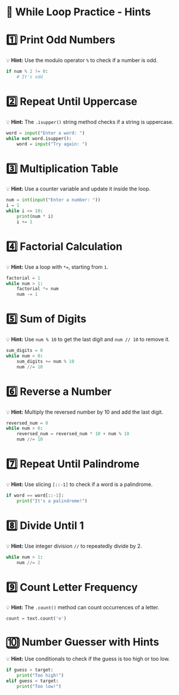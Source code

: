 
# 🔄 While Loop Practice - Hints

# 1️⃣ Print Odd Numbers

💡 **Hint:** Use the modulo operator `%` to check if a number is odd.

```python
if num % 2 != 0:
    # It's odd
```

# 2️⃣ Repeat Until Uppercase

💡 **Hint:** The `.isupper()` string method checks if a string is uppercase.

```python
word = input("Enter a word: ")
while not word.isupper():
    word = input("Try again: ")
```

# 3️⃣ Multiplication Table

💡 **Hint:** Use a counter variable and update it inside the loop.

```python
num = int(input("Enter a number: "))
i = 1
while i <= 10:
    print(num * i)
    i += 1
```

# 4️⃣ Factorial Calculation

💡 **Hint:** Use a loop with `*=`, starting from `1`.

```python
factorial = 1
while num > 1:
    factorial *= num
    num -= 1
```

# 5️⃣ Sum of Digits

💡 **Hint:** Use `num % 10` to get the last digit and `num // 10` to remove it.

```python
sum_digits = 0
while num > 0:
    sum_digits += num % 10
    num //= 10
```

# 6️⃣ Reverse a Number

💡 **Hint:** Multiply the reversed number by 10 and add the last digit.

```python
reversed_num = 0
while num > 0:
    reversed_num = reversed_num * 10 + num % 10
    num //= 10
```

# 7️⃣ Repeat Until Palindrome

💡 **Hint:** Use slicing `[::-1]` to check if a word is a palindrome.

```python
if word == word[::-1]:
    print("It's a palindrome!")
```

# 8️⃣ Divide Until 1

💡 **Hint:** Use integer division `//` to repeatedly divide by 2.

```python
while num > 1:
    num //= 2
```

# 9️⃣ Count Letter Frequency

💡 **Hint:** The `.count()` method can count occurrences of a letter.

```python
count = text.count('e')
```

# 🔟 Number Guesser with Hints

💡 **Hint:** Use conditionals to check if the guess is too high or too low.

```python
if guess > target:
    print("Too high!")
elif guess < target:
    print("Too low!")
```
